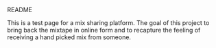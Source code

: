 README

This is a test page for a mix sharing platform.  The goal of this project to bring back the mixtape in online form and to recapture the feeling of receiving a hand picked mix from someone.

